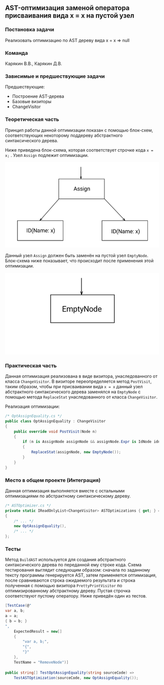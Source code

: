 ## AST-оптимизация заменой оператора присваивания вида x = x на пустой узел

### Постановка задачи
Реализовать оптимизацию по AST дереву вида x = x => null

### Команда
Карякин В.В., Карякин Д.В.

### Зависимые и предшествующие задачи

Предшествующие:

- Построение AST-дерева
- Базовые визиторы
- ChangeVisitor

### Теоретическая часть

Принцип работы данной оптимизации показан с помощью блок-схем, соответствующих некоторому поддереву абстрактного синтаксического дерева.

Ниже приведена блок-схема, которая соответствует строчке кода ```x = x;``` . Узел ```Assign``` подлежит оптимизации.

![Узлы AСT до оптимизации](1_OptAssignEquality/img1.png)

Данный узел ```Assign``` должен быть заменён на пустой узел ```EmptyNode```.
Блок-схема ниже показывает, что происходит после применения этой оптимизации.

![Узлы AСT после оптимизации](1_OptAssignEquality/img2.png)

### Практическая часть
Данная оптимизация реализована в виде визитора, унаследованного от класса `ChangeVisitor`.
В визиторе переопределяется метод `PostVisit`, таким образом, чтобы при присваивании вида `x = x` данный узел абстрактного синтаксического дерева заменялся на `EmptyNode` с помощью метода `ReplaceStat` унаследованного от класса `ChangeVisitor`.

Реализация оптимизации:

```csharp
/* OptAssignEquality.cs */
public class OptAssignEquality : ChangeVisitor
{
    public override void PostVisit(Node n)
    {
        if (n is AssignNode assignNode && assignNode.Expr is IdNode idn && assignNode.Id.Name == idn.Name)
        {
            ReplaceStat(assignNode, new EmptyNode());
        }
    }
}
```

### Место в общем проекте (Интеграция)
Данная оптимизация выполняется вместе с остальными оптимизациями по абстрактному синтаксическому дереву.

```csharp
/* ASTOptimizer.cs */
private static IReadOnlyList<ChangeVisitor> ASTOptimizations { get; } = new List<ChangeVisitor>
{
    /* ... */
    new OptAssignEquality(),
    /* ... */
};
```

### Тесты
Метод ```BuildAST``` используется для создания абстрактного синтаксического дерева по переданной ему строке кода. Схема тестирования выглядит следующим образом: сначала по заданному тексту программы генерируется AST, затем применяется оптимизация, после сравниваются строка ожидаемого результата и строка полученная с помощью визитора ```PrettyPrintVisitor``` по оптимизированному абстрактному дереву. Пустая строчка соответствуют пустому оператору. Ниже приведён один из тестов.

```csharp
[TestCase(@"
var a, b;
a = a;
{ b = b; }
",
    ExpectedResult = new[]
    {
        "var a, b;",
        "{",
        "}"
    },
    TestName = "RemoveNode")]

public string[] TestOptAssignEquality(string sourceCode) =>
    TestASTOptimization(sourceCode, new OptAssignEquality());
```

